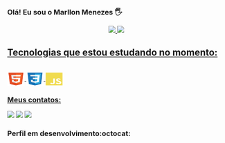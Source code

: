 ### Olá! Eu sou o Marllon Menezes 🖐️
<div align="center">
  <a href="https://github.com/marllonmenezes">
  <img height="180em" src="https://github-readme-stats.vercel.app/api?username=marllonmenezes&show_icons=true&theme=dark&include_all_commits=true&count_private=true"/>
  <img height="180em" src="https://github-readme-stats.vercel.app/api/top-langs/?username=marllonmenezes&layout=compact&langs_count=7&theme=dark"/>
</div>

## Tecnologias que estou estudando no momento:

<div style="display: inline_block"><br/>
<div style="display: inline_block">
  <img align="center" alt="m-HTML" height="30" width="40" src="https://raw.githubusercontent.com/devicons/devicon/master/icons/html5/html5-original.svg">
  <img align="center" alt="m-CSS" height="30" width="40" src="https://raw.githubusercontent.com/devicons/devicon/master/icons/css3/css3-original.svg">
  <img align="center" alt="m-Js" height="30" width="40" src="https://raw.githubusercontent.com/devicons/devicon/master/icons/javascript/javascript-plain.svg">
  <div> 
  
  
 ### Meus contatos:
 
<div> 
<a href="https://instagram.com/marllon.dev" target="_blank"><img src="https://img.shields.io/badge/-Instagram-%23E4405F?style=for-the-badge&logo=instagram&logoColor=white" target="_blank"></a>
 <a href = "mailto:marllondallas@gmail.com"><img src="https://img.shields.io/badge/-Gmail-%23333?style=for-the-badge&logo=gmail&logoColor=white" target="_blank"></a>
  <a href="https://www.linkedin.com/in/marllon-menezes-34788a136/" target="_blank"><img src="https://img.shields.io/badge/-LinkedIn-%230077B5?style=for-the-badge&logo=linkedin&logoColor=white" target="_blank"></a> 

 
 
</div>

 ### Perfil em desenvolvimento:octocat:
